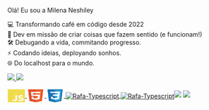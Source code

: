Olá! Eu sou a Milena Neshiley

💻 Transformando café em código desde 2022
<br>
🚀 Dev em missão de criar coisas que fazem sentido (e funcionam!)<br>
🛠️ Debugando a vida, commitando progresso.<br>
⚡ Codando ideias, deployando sonhos.<br>
🌐 Do localhost para o mundo.<br>

<div>
  <a href="https://github.com/MilenaNesiley">
  <img height="180em" src="https://github-readme-stats.vercel.app/api?username=MilenaNeshiley&show_icons=true&theme=prussian"/>
  <img height="180em" src="https://github-readme-stats.vercel.app/api/top-langs/?username=MilenaNeshiley&layout=compact&theme=prussian"/>
</div>


<div style="display: inline_block"><br>
  <img align="center" alt="Rafa-Js" height="30" width="40" src="https://raw.githubusercontent.com/devicons/devicon/master/icons/javascript/javascript-plain.svg">
  <img align="center" alt="Rafa-HTML" height="30" width="40" src="https://raw.githubusercontent.com/devicons/devicon/master/icons/html5/html5-original.svg">
  <img align="center" alt="Rafa-CSS" height="30" width="40" src="https://raw.githubusercontent.com/devicons/devicon/master/icons/css3/css3-original.svg">
  <img src="https://cdn.jsdelivr.net/gh/devicons/devicon@latest/icons/python/python-original.svg" / align="center" alt="Rafa-Typescript" height="40" width="50" src="https:>
  <img align="center" alt="Rafa-Typescript" height="30" width="40" src="https://raw.githubusercontent.com/devicons/devicon/master/icons/typescript/typescript-original.svg">
  <img src="https://cdn.jsdelivr.net/gh/devicons/devicon@latest/icons/php/php-original.svg" / align="center" alt="Rafa-Typescript" height="40" width="50" src="https:>
          
</div>

##
 
<div> 
  <a href="https://instagram.com/milenaneshy" target="_blank"><img src="https://img.shields.io/badge/-Instagram-%23E4405F?style=for-the-badge&logo=instagram&logoColor=white" target="_blank"></a>
  <a href = "mailto:nananeshiley@icloud.com"><img src="https://img.shields.io/badge/-Gmail-%23333?style=for-the-badge&logo=gmail&logoColor=white" target="_blank"></a>
</div>
